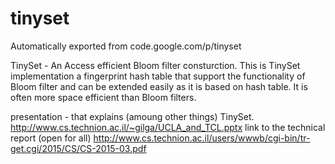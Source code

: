 # tinyset
Automatically exported from code.google.com/p/tinyset

TinySet - An Access efficient Bloom filter consturction. 
This is TinySet implementation a fingerprint hash table that support the functionality of Bloom filter and can be extended easily
as it is based on hash table. It is often more space efficient than Bloom filters. 

presentation - that explains (amoung other things) TinySet. 
http://www.cs.technion.ac.il/~gilga/UCLA_and_TCL.pptx
link to the technical report (open for all)
http://www.cs.technion.ac.il/users/wwwb/cgi-bin/tr-get.cgi/2015/CS/CS-2015-03.pdf
